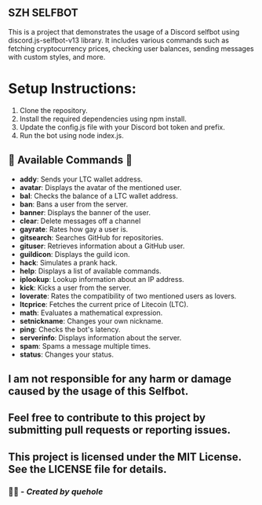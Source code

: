 ## SZH SELFBOT
This is a project that demonstrates the usage of a Discord selfbot using discord.js-selfbot-v13 library. It includes various commands such as fetching cryptocurrency prices, checking user balances, sending messages with custom styles, and more.


# Setup Instructions:
1. Clone the repository.
2. Install the required dependencies using npm install.
3. Update the config.js file with your Discord bot token and prefix.
4. Run the bot using node index.js.

## 🚀 **Available Commands** 🚀

- **addy**: Sends your LTC wallet address.
- **avatar**: Displays the avatar of the mentioned user.
- **bal**: Checks the balance of a LTC wallet address.
- **ban**: Bans a user from the server.
- **banner**: Displays the banner of the user.
- **clear**: Delete messages off a channel
- **gayrate**: Rates how gay a user is.
- **gitsearch**: Searches GitHub for repositories.
- **gituser**: Retrieves information about a GitHub user.
- **guildicon**: Displays the guild icon.
- **hack**: Simulates a prank hack.
- **help**: Displays a list of available commands.
- **iplookup**: Lookup information about an IP address.
- **kick**: Kicks a user from the server.
- **loverate**: Rates the compatibility of two mentioned users as lovers.
- **ltcprice**: Fetches the current price of Litecoin (LTC).
- **math**: Evaluates a mathematical expression.
- **setnickname**: Changes your own nickname.
- **ping**: Checks the bot's latency.
- **serverinfo**: Displays information about the server.
- **spam**: Spams a message multiple times.
- **status**: Changes your status.



## I am not responsible for any harm or damage caused by the usage of this Selfbot.

## Feel free to contribute to this project by submitting pull requests or reporting issues.

## This project is licensed under the MIT License. See the LICENSE file for details.


### 👨‍💻 - *Created by quehole*
